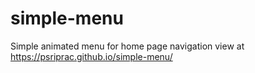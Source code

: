# simple-menu
Simple animated menu for home page navigation
view at https://psriprac.github.io/simple-menu/
